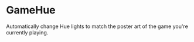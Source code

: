# GameHue
Automatically change Hue lights to match the poster art of the game you're currently playing.
